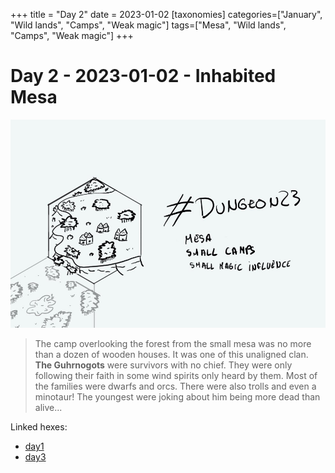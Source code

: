+++
title = "Day 2"
date = 2023-01-02
[taxonomies]
categories=["January", "Wild lands", "Camps", "Weak magic"]
tags=["Mesa", "Wild lands", "Camps", "Weak magic"]
+++

# Day 2 - 2023-01-02 - Inhabited Mesa

![day2](../IMG_0126.jpg)

> The camp overlooking the forest from the small mesa was no more than a dozen of wooden houses. It was one of this unaligned clan. **The Guhrnogots** were survivors with no chief. They were only following their faith in some wind spirits only heard by them. Most of the families were dwarfs and orcs. There were also trolls and even a minotaur! The youngest were joking about him being more dead than alive...


Linked hexes: 
- [day1](https://d23.jobo.to/day-1)
- [day3](https://d23.jobo.to/day-3)
